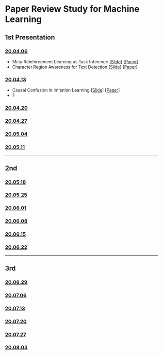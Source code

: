 # Paper Review Study for Machine Learning

## 1st Presentation

### [20.04.06]()

- Meta Reinforcement Learning as Task Inference [[Slide]()] [[Paper](https://arxiv.org/abs/1905.06424)]
- Character Region Awareness for Text Detection [[Slide]()] [[Paper](https://arxiv.org/pdf/1904.01941.pdf)]

### [20.04.13]()

- Causal Confusion in Imitation Learning [[Slide]()] [[Paper](http://papers.nips.cc/paper/9343-causal-confusion-in-imitation-learning)]
- ?

### [20.04.20]()

### [20.04.27]()

### [20.05.04]()

### [20.05.11]()

---

## 2nd

### [20.05.18]()

### [20.05.25]()

### [20.06.01]()

### [20.06.08]()

### [20.06.15]()

### [20.06.22]()

---

## 3rd

### [20.06.29]()

### [20.07.06]()

### [20.07.13]()

### [20.07.20]()

### [20.07.27]()

### [20.08.03]()
